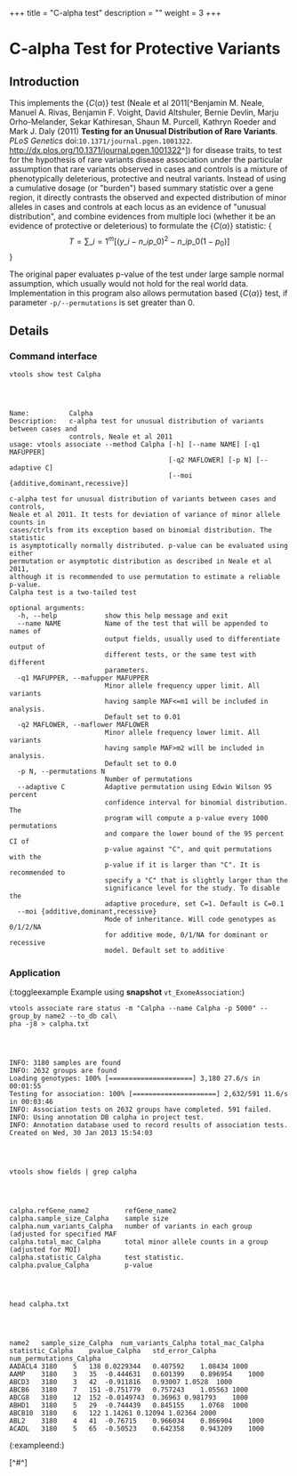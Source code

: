 
+++
title = "C-alpha test"
description = ""
weight = 3
+++




# C-alpha Test for Protective Variants 




## Introduction

This implements the {$C(\alpha)$} test (Neale et al 2011[^Benjamin M. Neale, Manuel A. Rivas, Benjamin F. Voight, David Altshuler, Bernie Devlin, Marju Orho-Melander, Sekar Kathiresan, Shaun M. Purcell, Kathryn Roeder and Mark J. Daly (2011) **Testing for an Unusual Distribution of Rare Variants**. *PLoS Genetics* doi:`10.1371/journal.pgen.1001322`. <http://dx.plos.org/10.1371/journal.pgen.1001322>^]) for disease traits, to test for the hypothesis of rare variants disease association under the particular assumption that rare variants observed in cases and controls is a mixture of phenotypically deleterious, protective and neutral variants. Instead of using a cumulative dosage (or "burden") based summary statistic over a gene region, it directly contrasts the observed and expected distribution of minor alleles in cases and controls at each locus as an evidence of "unusual distribution", and combine evidences from multiple loci (whether it be an evidence of protective or deleterious) to formulate the {$C(\alpha)$} statistic: {$$T=\sum\_{i=1}^m[(y\_i-n\_ip\_0)^2-n\_ip\_0(1-p_0)]$$} 

The original paper evaluates p-value of the test under large sample normal assumption, which usually would not hold for the real world data. Implementation in this program also allows permutation based {$C(\alpha)$} test, if parameter `-p/--permutations` is set greater than 0. 



## Details

### Command interface

    vtools show test Calpha
    



    Name:          Calpha
    Description:   c-alpha test for unusual distribution of variants between cases and
                   controls, Neale et al 2011
    usage: vtools associate --method Calpha [-h] [--name NAME] [-q1 MAFUPPER]
                                            [-q2 MAFLOWER] [-p N] [--adaptive C]
                                            [--moi {additive,dominant,recessive}]
    
    c-alpha test for unusual distribution of variants between cases and controls,
    Neale et al 2011. It tests for deviation of variance of minor allele counts in
    cases/ctrls from its exception based on binomial distribution. The statistic
    is asymptotically normally distributed. p-value can be evaluated using either
    permutation or asymptotic distribution as described in Neale et al 2011,
    although it is recommended to use permutation to estimate a reliable p-value.
    Calpha test is a two-tailed test
    
    optional arguments:
      -h, --help            show this help message and exit
      --name NAME           Name of the test that will be appended to names of
                            output fields, usually used to differentiate output of
                            different tests, or the same test with different
                            parameters.
      -q1 MAFUPPER, --mafupper MAFUPPER
                            Minor allele frequency upper limit. All variants
                            having sample MAF<=m1 will be included in analysis.
                            Default set to 0.01
      -q2 MAFLOWER, --maflower MAFLOWER
                            Minor allele frequency lower limit. All variants
                            having sample MAF>m2 will be included in analysis.
                            Default set to 0.0
      -p N, --permutations N
                            Number of permutations
      --adaptive C          Adaptive permutation using Edwin Wilson 95 percent
                            confidence interval for binomial distribution. The
                            program will compute a p-value every 1000 permutations
                            and compare the lower bound of the 95 percent CI of
                            p-value against "C", and quit permutations with the
                            p-value if it is larger than "C". It is recommended to
                            specify a "C" that is slightly larger than the
                            significance level for the study. To disable the
                            adaptive procedure, set C=1. Default is C=0.1
      --moi {additive,dominant,recessive}
                            Mode of inheritance. Will code genotypes as 0/1/2/NA
                            for additive mode, 0/1/NA for dominant or recessive
                            model. Default set to additive
    



### Application

(:toggleexample Example using **snapshot** `vt_ExomeAssociation`:) 



    vtools associate rare status -m "Calpha --name Calpha -p 5000" --group_by name2 --to_db cal\
    pha -j8 > calpha.txt
    



    INFO: 3180 samples are found
    INFO: 2632 groups are found
    Loading genotypes: 100% [=====================] 3,180 27.6/s in 00:01:55
    Testing for association: 100% [=====================] 2,632/591 11.6/s in 00:03:46
    INFO: Association tests on 2632 groups have completed. 591 failed.
    INFO: Using annotation DB calpha in project test.
    INFO: Annotation database used to record results of association tests. Created on Wed, 30 Jan 2013 15:54:03
    



    vtools show fields | grep calpha
    



    calpha.refGene_name2         refGene_name2
    calpha.sample_size_Calpha    sample size
    calpha.num_variants_Calpha   number of variants in each group (adjusted for specified MAF
    calpha.total_mac_Calpha      total minor allele counts in a group (adjusted for MOI)
    calpha.statistic_Calpha      test statistic.
    calpha.pvalue_Calpha         p-value
    



    head calpha.txt
    



    name2	sample_size_Calpha	num_variants_Calpha	total_mac_Calpha	statistic_Calpha	pvalue_Calpha	std_error_Calpha	num_permutations_Calpha
    AADACL4	3180	5	138	0.0229344	0.407592	1.08434	1000
    AAMP	3180	3	35	-0.444631	0.601399	0.896954	1000
    ABCD3	3180	3	42	-0.911816	0.93007	1.0528	1000
    ABCB6	3180	7	151	-0.751779	0.757243	1.05563	1000
    ABCG8	3180	12	152	-0.0149743	0.36963	0.981793	1000
    ABHD1	3180	5	29	-0.744439	0.845155	1.0768	1000
    ABCB10	3180	6	122	1.14261	0.12094	1.02364	2000
    ABL2	3180	4	41	-0.76715	0.966034	0.866904	1000
    ACADL	3180	5	65	-0.50523	0.642358	0.943209	1000
    

(:exampleend:) 

[^#^]